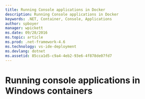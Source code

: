 ```yaml
---
title: Running Console applications in Docker
description: Running Console applications in Docker
keywords: .NET, Container, Console, Applications
author: spboyer
manager: wpickett
ms.date: 09/28/2016
ms.topic: article
ms.prod: .net-framework-4.6
ms.technology: vs-ide-deployment
ms.devlang: dotnet
ms.assetid: 85cca1d5-c9a4-4eb2-93e6-4f878de07fd7
---
```

# Running console applications in Windows containers